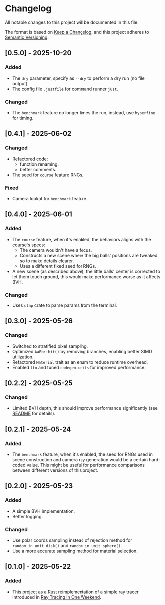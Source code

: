 # Changelog

All notable changes to this project will be documented in this file.

The format is based on [Keep a Changelog](https://keepachangelog.com/en/1.1.0/), and this project adheres to [Semantic Versioning](https://semver.org/spec/v2.0.0.html).

## [0.5.0] - 2025-10-20

### Added

- The `dry` parameter, specify as `--dry` to perform a dry run (no file output).
- The config file `.justfile` for command runner `just`.

### Changed

- The `benchmark` feature no longer times the run, instead, use `hyperfine` for timing.

## [0.4.1] - 2025-06-02

### Changed

- Refactored code:
  - function renaming.
  - better comments.
- The seed for `course` feature RNGs.

### Fixed

- Camera lookat for `benchmark` feature.

## [0.4.0] - 2025-06-01

### Added

- The `course` feature, when it's enabled, the behaviors aligns with the course's specs:
  - The camera wouldn't have a focus.
  - Constructs a new scene where the big balls' positions are tweaked so to make details clearer.
  - Uses a different fixed seed for RNGs.
- A new scene (as described above), the little balls' center is corrected to let them touch ground, this would make performance worse as it affects BVH.

### Changed

- Uses `clap` crate to parse params from the terminal.

## [0.3.0] - 2025-05-26

### Changed

- Switched to stratified pixel sampling.
- Optimized `AaBb::hit()` by removing branches, enabling better SIMD utilization.
- Refactored `Material` trait as an enum to reduce runtime overhead.
- Enabled `lto` and tuned `codegen-units` for improved performance.

## [0.2.2] - 2025-05-25

### Changed

- Limited BVH depth, this should improve performance significantly (see [README](README.md) for details).

## [0.2.1] - 2025-05-24

### Added

- The `benchmark` feature, when it's enabled, the seed for RNGs used in scene construction and camera ray generation would be a certain hard-coded value. This might be useful for performance comparisons between different versions of this project.

## [0.2.0] - 2025-05-23

### Added

- A simple BVH implementation.
- Better logging.

### Changed

- Use polar coords sampling instead of rejection method for `random_in_unit_disk()` and `random_in_unit_sphere()`.
- Use a more accurate sampling method for material selection.

## [0.1.0] - 2025-05-22

### Added

- This project as a Rust reimplementation of a simple ray tracer introduced in [Ray Tracing in One Weekend](https://raytracing.github.io/books/RayTracingInOneWeekend.html).
